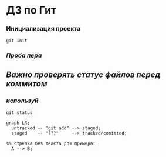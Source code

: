 # ДЗ по Гит

### Инициализация проекта
``` git init ```

### _Проба пера_

## *Важно проверять статус файлов перед коммитом*

### _используй_

``` git status ```

```mermaid
graph LR;
  untracked -- "git add" --> staged;
  staged    -- "???"     --> tracked/comitted;

%% стрелка без текста для примера: 
  A --> B;
```
